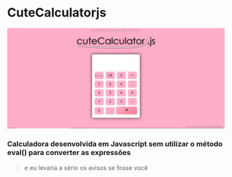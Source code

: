 # CuteCalculatorjs

![](cuteCalculator.JPG)

### Calculadora desenvolvida em Javascript sem utilizar o método eval() para converter as expressões

> e eu levaria a sério os avisos se fosse você
